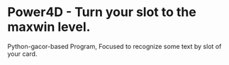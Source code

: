 # Power4D - Turn your slot to the maxwin level.
Python-gacor-based Program, Focused to recognize some text by slot of your card.
